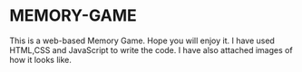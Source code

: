 # MEMORY-GAME
This is a web-based Memory Game. Hope you will enjoy it. I have used HTML,CSS and JavaScript to write the code. I have also attached images of how it looks like.

